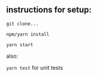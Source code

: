 ## instructions for setup:

`git clone...`

`npm/yarn install`

`yarn start`

also:

`yarn test` for unit tests
